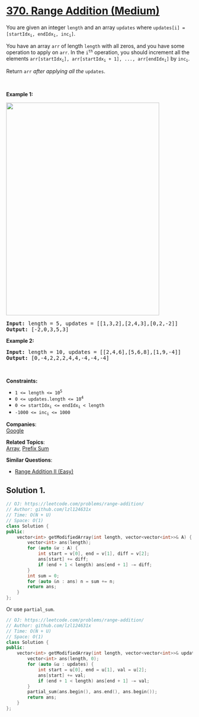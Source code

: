 # [370. Range Addition (Medium)](https://leetcode.com/problems/range-addition/)

<p>You are given an integer <code>length</code> and an array <code>updates</code> where <code>updates[i] = [startIdx<sub>i</sub>, endIdx<sub>i</sub>, inc<sub>i</sub>]</code>.</p>

<p>You have an array <code>arr</code> of length <code>length</code> with all zeros, and you have some operation to apply on <code>arr</code>. In the <code>i<sup>th</sup></code> operation, you should increment all the elements <code>arr[startIdx<sub>i</sub>], arr[startIdx<sub>i</sub> + 1], ..., arr[endIdx<sub>i</sub>]</code> by <code>inc<sub>i</sub></code>.</p>

<p>Return <code>arr</code> <em>after applying all the</em> <code>updates</code>.</p>

<p>&nbsp;</p>
<p><strong>Example 1:</strong></p>
<img alt="" src="https://assets.leetcode.com/uploads/2021/03/27/rangeadd-grid.jpg" style="width: 413px; height: 573px;">
<pre><strong>Input:</strong> length = 5, updates = [[1,3,2],[2,4,3],[0,2,-2]]
<strong>Output:</strong> [-2,0,3,5,3]
</pre>

<p><strong>Example 2:</strong></p>

<pre><strong>Input:</strong> length = 10, updates = [[2,4,6],[5,6,8],[1,9,-4]]
<strong>Output:</strong> [0,-4,2,2,2,4,4,-4,-4,-4]
</pre>

<p>&nbsp;</p>
<p><strong>Constraints:</strong></p>

<ul>
	<li><code>1 &lt;= length &lt;= 10<sup>5</sup></code></li>
	<li><code>0 &lt;= updates.length &lt;= 10<sup>4</sup></code></li>
	<li><code>0 &lt;= startIdx<sub>i</sub> &lt;= endIdx<sub>i</sub> &lt; length</code></li>
	<li><code>-1000 &lt;= inc<sub>i</sub> &lt;= 1000</code></li>
</ul>


**Companies**:  
[Google](https://leetcode.com/company/google)

**Related Topics**:  
[Array](https://leetcode.com/tag/array/), [Prefix Sum](https://leetcode.com/tag/prefix-sum/)

**Similar Questions**:
* [Range Addition II (Easy)](https://leetcode.com/problems/range-addition-ii/)


## Solution 1.

```cpp
// OJ: https://leetcode.com/problems/range-addition/
// Author: github.com/lzl124631x
// Time: O(N + U)
// Space: O(1)
class Solution {
public:
    vector<int> getModifiedArray(int length, vector<vector<int>>& A) {
        vector<int> ans(length);
        for (auto &v : A) {
            int start = v[0], end = v[1], diff = v[2];
            ans[start] += diff;
            if (end + 1 < length) ans[end + 1] -= diff;
        }
        int sum = 0;
        for (auto &n : ans) n = sum += n;
        return ans;
    }
};
```

Or use `partial_sum`.

```cpp
// OJ: https://leetcode.com/problems/range-addition/
// Author: github.com/lzl124631x
// Time: O(N + U)
// Space: O(1)
class Solution {
public:
    vector<int> getModifiedArray(int length, vector<vector<int>>& updates) {
        vector<int> ans(length, 0);
        for (auto &u : updates) {
            int start = u[0], end = u[1], val = u[2];
            ans[start] += val;
            if (end + 1 < length) ans[end + 1] -= val;
        }
        partial_sum(ans.begin(), ans.end(), ans.begin());
        return ans;
    }
};
```